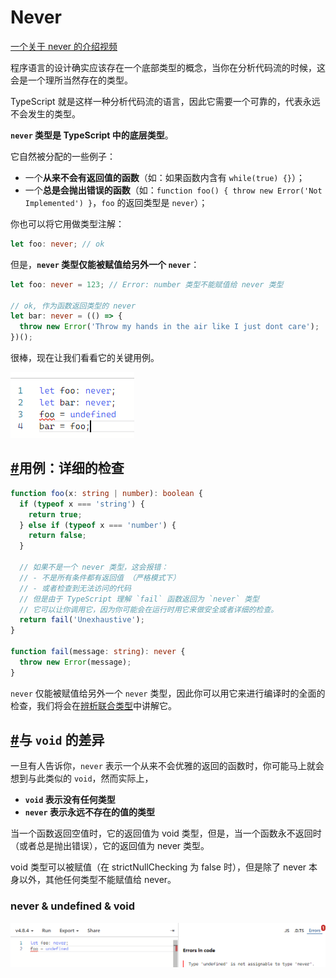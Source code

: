 # Never

[一个关于 never 的介绍视频](https://egghead.io/lessons/typescript-use-the-never-type-to-avoid-code-with-dead-ends-using-typescript)

程序语言的设计确实应该存在一个底部类型的概念，当你在分析代码流的时候，这会是一个理所当然存在的类型。

TypeScript 就是这样一种分析代码流的语言，因此它需要一个可靠的，代表永远不会发生的类型。

**`never` 类型是 TypeScript 中的底层类型**。

它自然被分配的一些例子：

- 一个**从来不会有返回值的函数**（如：如果函数内含有 `while(true) {}`）；
- 一个**总是会抛出错误的函数**（如：`function foo() { throw new Error('Not Implemented') }`，`foo` 的返回类型是 `never`）；

你也可以将它用做类型注解：

```ts
let foo: never; // ok
```

但是，**`never` 类型仅能被赋值给另外一个 `never`**：

```ts
let foo: never = 123; // Error: number 类型不能赋值给 never 类型

// ok, 作为函数返回类型的 never
let bar: never = (() => {
  throw new Error('Throw my hands in the air like I just dont care');
})();
```

很棒，现在让我们看看它的关键用例。

![image-20221008163738486](../imgs/image-20221008163738486.png)

## [#](https://jkchao.github.io/typescript-book-chinese/typings/neverType.html#用例：详细的检查)用例：详细的检查

```ts
function foo(x: string | number): boolean {
  if (typeof x === 'string') {
    return true;
  } else if (typeof x === 'number') {
    return false;
  }

  // 如果不是一个 never 类型，这会报错：
  // - 不是所有条件都有返回值 （严格模式下）
  // - 或者检查到无法访问的代码
  // 但是由于 TypeScript 理解 `fail` 函数返回为 `never` 类型
  // 它可以让你调用它，因为你可能会在运行时用它来做安全或者详细的检查。
  return fail('Unexhaustive');
}

function fail(message: string): never {
  throw new Error(message);
}
```

`never` 仅能被赋值给另外一个 `never` 类型，因此你可以用它来进行编译时的全面的检查，我们将会在[辨析联合类型](https://jkchao.github.io/typescript-book-chinese/typings/discrominatedUnion.html)中讲解它。



## [#](https://jkchao.github.io/typescript-book-chinese/typings/neverType.html#与-void-的差异)与 `void` 的差异

一旦有人告诉你，`never` 表示一个从来不会优雅的返回的函数时，你可能马上就会想到与此类似的 `void`，然而实际上，

- **`void` 表示没有任何类型**
- **`never` 表示永远不存在的值的类型**

当一个函数返回空值时，它的返回值为 void 类型，但是，当一个函数永不返回时（或者总是抛出错误），它的返回值为 never 类型。

void 类型可以被赋值（在 strictNullChecking 为 false 时），但是除了 never 本身以外，其他任何类型不能赋值给 never。



### never & undefined & void

![image-20221008163637983](../imgs/image-20221008163637983.png)

